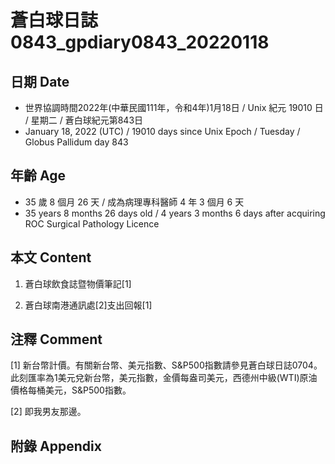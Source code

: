 [_metadata_:encoding]: - "utf-8"
[_metadata_:language]: - "zh-Hant-TW"
[_metadata_:fileformat]: - "markdown"
[_metadata_:MIME_type]: - "text/plain"
[_metadata_:markdown_version]: - "commonmark version 0.30"
[_metadata_:markdown_spec]: - "https://spec.commonmark.org/0.30/"

# 蒼白球日誌0843_gpdiary0843_20220118 #

## 日期 Date ##

* 世界協調時間2022年(中華民國111年，令和4年)1月18日 / Unix 紀元 19010 日 / 星期二 / 蒼白球紀元第843日
* January 18, 2022 (UTC) / 19010 days since Unix Epoch / Tuesday / Globus Pallidum day 843

## 年齡 Age ##

* 35 歲 8 個月 26 天 / 成為病理專科醫師 4 年 3 個月 6 天
* 35 years 8 months 26 days old / 4 years 3 months 6 days after acquiring ROC Surgical Pathology Licence

## 本文 Content ##

1. 蒼白球飲食誌暨物價筆記[1]

    
2. 蒼白球南港通訊處[2]支出回報[1]

    

## 注釋 Comment ##

[1] 新台幣計價。有關新台幣、美元指數、S&P500指數請參見蒼白球日誌0704。此刻匯率為1美元兌新台幣，美元指數，金價每盎司美元，西德州中級(WTI)原油價格每桶美元，S&P500指數。


[2] 即我男友那邊。



## 附錄 Appendix ##

